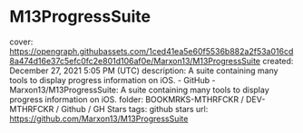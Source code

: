 # M13ProgressSuite

cover: https://opengraph.githubassets.com/1ced41ea5e60f5536b882a2f53a016cd8a474d16e37c5efc0fc2e801d106af0e/Marxon13/M13ProgressSuite
created: December 27, 2021 5:05 PM (UTC)
description: A suite containing many tools to display progress information on iOS. - GitHub - Marxon13/M13ProgressSuite: A suite containing many tools to display progress information on iOS.
folder: BOOKMRKS-MTHRFCKR / DEV-MTHRFCKR / Github / GH Stars
tags: github stars
url: https://github.com/Marxon13/M13ProgressSuite